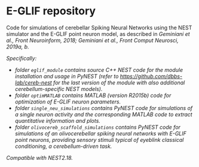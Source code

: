 # E-GLIF repository

Code for simulations of cerebellar Spiking Neural Networks using the NEST simulator and the E-GLIF point neuron model, as described in <i>Geminiani et al., Front Neuroinform, 2018; Geminiani et al., Front Comput Neurosci, 2019a, b<i>.

Specifically:
* folder `eglif_module` contains source C++ NEST code for the module installation and usage in PyNEST (refer to https://github.com/dbbs-lab/cereb-nest for the last version of the module with also additional cerebellum-specific NEST models).
* folder `optimMATLAB` contains MATLAB (version R2015b) code for optimization of E-GLIF neuron parameters.
* folder `single_neu_simulations` contains PyNEST code for simulations of a single neuron activity and the corresponding MATLAB code to extract quantitative information and plots.
* folder `olivocereb_scaffold_simulations` contains PyNEST code for simulations of an olivocerebellar spiking neural networks with E-GLIF point neurons, providing sensory stimuli typical of eyeblink classical conditioning, a cerebellum-driven task.

Compatible with NEST2.18.
